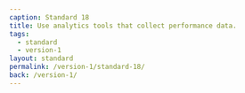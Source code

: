 ```yaml
---
caption: Standard 18
title: Use analytics tools that collect performance data.
tags:
  - standard
  - version-1
layout: standard
permalink: /version-1/standard-18/
back: /version-1/
---
```

